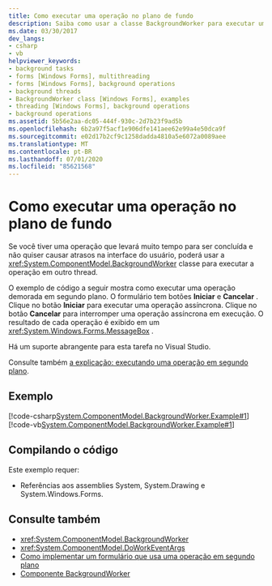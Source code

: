 ```yaml
---
title: Como executar uma operação no plano de fundo
description: Saiba como usar a classe BackgroundWorker para executar uma operação de Windows Forms demorada em segundo plano.
ms.date: 03/30/2017
dev_langs:
- csharp
- vb
helpviewer_keywords:
- background tasks
- forms [Windows Forms], multithreading
- forms [Windows Forms], background operations
- background threads
- BackgroundWorker class [Windows Forms], examples
- threading [Windows Forms], background operations
- background operations
ms.assetid: 5b56e2aa-dc05-444f-930c-2d7b23f9ad5b
ms.openlocfilehash: 6b2a97f5acf1e906dfe141aee62e99a4e50dca9f
ms.sourcegitcommit: e02d17b2cf9c1258dadda4810a5e6072a0089aee
ms.translationtype: MT
ms.contentlocale: pt-BR
ms.lasthandoff: 07/01/2020
ms.locfileid: "85621568"
---
```

# <a name="how-to-run-an-operation-in-the-background"></a>Como executar uma operação no plano de fundo
Se você tiver uma operação que levará muito tempo para ser concluída e não quiser causar atrasos na interface do usuário, poderá usar a <xref:System.ComponentModel.BackgroundWorker> classe para executar a operação em outro thread.  
  
 O exemplo de código a seguir mostra como executar uma operação demorada em segundo plano. O formulário tem botões **Iniciar** e **Cancelar** . Clique no botão **Iniciar** para executar uma operação assíncrona. Clique no botão **Cancelar** para interromper uma operação assíncrona em execução. O resultado de cada operação é exibido em um <xref:System.Windows.Forms.MessageBox> .  
  
 Há um suporte abrangente para esta tarefa no Visual Studio.  
  
 Consulte também [a explicação: executando uma operação em segundo plano](walkthrough-running-an-operation-in-the-background.md).  
  
## <a name="example"></a>Exemplo  
 [!code-csharp[System.ComponentModel.BackgroundWorker.Example#1](~/samples/snippets/csharp/VS_Snippets_Winforms/System.ComponentModel.BackgroundWorker.Example/CS/Form1.cs#1)]
 [!code-vb[System.ComponentModel.BackgroundWorker.Example#1](~/samples/snippets/visualbasic/VS_Snippets_Winforms/System.ComponentModel.BackgroundWorker.Example/VB/Form1.vb#1)]  
  
## <a name="compiling-the-code"></a>Compilando o código  
 Este exemplo requer:  
  
- Referências aos assemblies System, System.Drawing e System.Windows.Forms.  
  
## <a name="see-also"></a>Consulte também

- <xref:System.ComponentModel.BackgroundWorker>
- <xref:System.ComponentModel.DoWorkEventArgs>
- [Como implementar um formulário que usa uma operação em segundo plano](how-to-implement-a-form-that-uses-a-background-operation.md)
- [Componente BackgroundWorker](backgroundworker-component.md)

